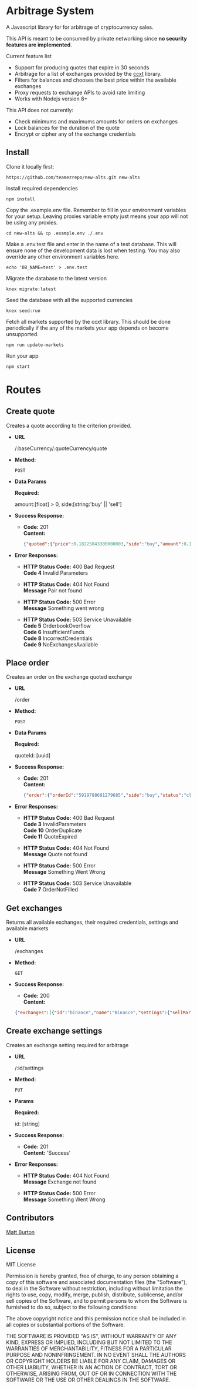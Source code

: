 # Arbitrage System

A Javascript library for for arbitrage of cryptocurrency sales.

This API is meant to be consumed by private networking since **no security features are implemented**.

Current feature list

- Support for producing quotes that expire in 30 seconds
- Arbitrage for a list of exchanges provided by the [ccxt](https://github.com/ccxt/ccxt) library.
- Filters for balances and chooses the best price within the available exchanges
- Proxy requests to exchange APIs to avoid rate limiting
- Works with Nodejs version 8+

This API does not currently:

- Check minimums and maximums amounts for orders on exchanges
- Lock balances for the duration of the quote
- Encrypt or cipher any of the exchange credentials

## Install

Clone it locally first:
```shell
https://github.com/teamezrepo/new-alts.git new-alts
```

Install required dependencies
```shell
npm install
```

Copy the .example.env file. Remember to fill in your environment variables for 
your setup. Leaving proxies variable empty just means your app will not be using any proxies.
```shell
cd new-alts && cp .example.env ./.env
```

Make a .env.test file and enter in the name of a test database. This will ensure none of the
development data is lost when testing. You may also override any other environment variables here.
```shell 
echo 'DB_NAME=test' > .env.test 
```

Migrate the database to the latest version
```shell
knex migrate:latest
```

Seed the database with all the supported currencies
```shell
knex seed:run
```

Fetch all markets supported by the ccxt library. This should be done periodically if the 
any of the markets your app depends on become unsupported.
```shell
npm run update-markets
```

Run your app
```shell
npm start
```

# Routes

## Create quote

  Creates a quote according to the criterion provided.

* **URL**

  /:baseCurrency/:quoteCurrency/quote

* **Method:**

  `POST` 

* **Data Params**

  **Required:**
  
  amount:[float] > 0,
  side:[string:'buy' || 'sell']

* **Success Response:**

  * **Code:** 201 <br />
    **Content:** 
    ```json
    {"quoted":{"price":0.18225843300000003,"side":"buy","amount":0.1,"marketId":"4","created_at":"2018-05-10T20:45:41.385Z","id":"dc075490-b660-4a12-adec-673bc9fe96f4"}}
    ```
 
* **Error Responses:**

  * **HTTP Status Code:** 400 Bad Request <br />
    **Code 4** Invalid Parameters <br />

  * **HTTP Status Code:** 404 Not Found <br />
    **Message** Pair not found <br />

  * **HTTP Status Code:** 500 Error <br />
    **Message** Something went wrong <br />
 
  * **HTTP Status Code:** 503 Service Unavailable <br />
    **Code 5** OrderbookOverflow <br>
    **Code 6** InsufficientFunds <br />
    **Code 8** IncorrectCredentials <br />
    **Code 9** NoExchangesAvailable <br />


## Place order

  Creates an order on the exchange quoted exchange

* **URL**

  /order

* **Method:**

  `POST` 

* **Data Params**

  **Required:**
  
  quoteId: [uuid]

* **Success Response:**

  * **Code:** 201 <br />
    **Content:** 
    ```json
    {"order":{"orderId":"5919788691279685","side":"buy","status":"closed","createdAt":"2018-05-10T21:25:48.659Z","filled":0.1,"price":0.2}}
    ```
 
* **Error Responses:**

  * **HTTP Status Code:** 400 Bad Request <br />
    **Code 3** InvalidParameters <br />
    **Code 10** OrderDuplicate <br />
    **Code 11** QuoteExpired <br />

  * **HTTP Status Code:** 404 Not Found <br />
    **Message** Quote not found <br />
  
  * **HTTP Status Code:** 500 Error <br />
    **Message** Something Went Wrong <br />

  * **HTTP Status Code:** 503 Service Unavailable <br />
    **Code 7** OrderNotFilled <br>


## Get exchanges

  Returns all available exchanges, their required credentials, settings and available markets

* **URL**

  /exchanges

* **Method:**

  `GET` 

* **Success Response:**

  * **Code:** 200 <br />
    **Content:** 
  ```json
  {"exchanges":[{"id":"binance","name":"Binance","settings":{"sellMarginPercent":5,"buyMarginPercent":5,"apiKey":"testkey","uid":null,"login":null},"markets":[{"symbol":"ETH/BTC"},{"symbol":"BCH/BTC"},{"symbol":"LTC/BTC"}],"requires":{"apiKey":true,"secret":true,"uid":false,"login":false,"password":false,"twofa":false}},{"id":"bitstamp","name":"Bitstamp","settings":{"sellMarginPercent":5,"buyMarginPercent":5,"apiKey":"testkey","uid":null,"login":null},"markets":[{"symbol":"ETH/BTC"},{"symbol":"BCH/BTC"},{"symbol":"LTC/BTC"}],"requires":{"apiKey":true,"secret":true,"uid":false,"login":false,"password":false,"twofa":false}},{"id":"poloniex","name":"Poloniex","settings":{"sellMarginPercent":5,"buyMarginPercent":5,"apiKey":"testkey","uid":null,"login":null},"markets":[{"symbol":"ETH/BTC"},{"symbol":"BCH/BTC"},{"symbol":"LTC/BTC"}],"requires":{"apiKey":true,"secret":true,"uid":false,"login":false,"password":false,"twofa":false}}]}
   ```

## Create exchange settings

  Creates an exchange setting required for arbitrage

* **URL**

  /:id/settings

* **Method:**

  `PUT` 

* **Params**

  **Required:**
  
  id: [string]

* **Success Response:**

  * **Code:** 201 <br />
    **Content:** 
    'Success'
 
* **Error Responses:**

  * **HTTP Status Code:** 404 Not Found <br />
    **Message** Exchange not found <br />
  
  * **HTTP Status Code:** 500 Error <br />
    **Message** Something Went Wrong <br />

## Contributors

[Matt Burton](https://github.com/burtonium)

## License
MIT License

Permission is hereby granted, free of charge, to any person obtaining a copy of this software and associated documentation files (the "Software"), to deal in the Software without restriction, including without limitation the rights to use, copy, modify, merge, publish, distribute, sublicense, and/or sell copies of the Software, and to permit persons to whom the Software is furnished to do so, subject to the following conditions:

The above copyright notice and this permission notice shall be included in all copies or substantial portions of the Software.

THE SOFTWARE IS PROVIDED "AS IS", WITHOUT WARRANTY OF ANY KIND, EXPRESS OR IMPLIED, INCLUDING BUT NOT LIMITED TO THE WARRANTIES OF MERCHANTABILITY, FITNESS FOR A PARTICULAR PURPOSE AND NONINFRINGEMENT. IN NO EVENT SHALL THE AUTHORS OR COPYRIGHT HOLDERS BE LIABLE FOR ANY CLAIM, DAMAGES OR OTHER LIABILITY, WHETHER IN AN ACTION OF CONTRACT, TORT OR OTHERWISE, ARISING FROM, OUT OF OR IN CONNECTION WITH THE SOFTWARE OR THE USE OR OTHER DEALINGS IN THE SOFTWARE. 
